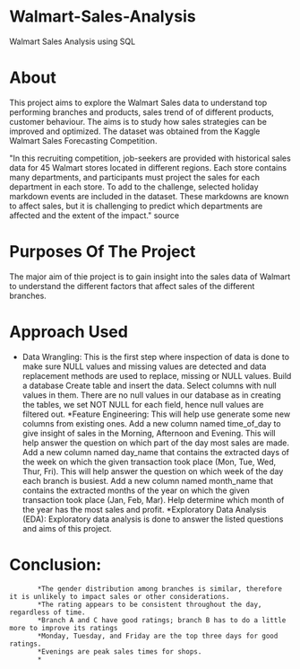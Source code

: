 # Walmart-Sales-Analysis
Walmart Sales Analysis using SQL

# About
This project aims to explore the Walmart Sales data to understand top performing branches and products, sales trend of of different products, customer behaviour. The aims is to study how sales strategies can be improved and optimized. The dataset was obtained from the Kaggle Walmart Sales Forecasting Competition.

"In this recruiting competition, job-seekers are provided with historical sales data for 45 Walmart stores located in different regions. Each store contains many departments, and participants must project the sales for each department in each store. To add to the challenge, selected holiday markdown events are included in the dataset. These markdowns are known to affect sales, but it is challenging to predict which departments are affected and the extent of the impact." source

# Purposes Of The Project 
The major aim of thie project is to gain insight into the sales data of Walmart to understand the different factors that affect sales of the different branches.

# Approach Used 
* Data Wrangling: This is the first step where inspection of data is done to make sure NULL values and missing values are detected and data replacement methods are used to replace, missing or NULL values.
Build a database
Create table and insert the data.
Select columns with null values in them. There are no null values in our database as in creating the tables, we set NOT NULL for each field, hence null values are filtered out.
*Feature Engineering: This will help use generate some new columns from existing ones.
Add a new column named time_of_day to give insight of sales in the Morning, Afternoon and Evening. This will help answer the question on which part of the day most sales are made.
Add a new column named day_name that contains the extracted days of the week on which the given transaction took place (Mon, Tue, Wed, Thur, Fri). This will help answer the question on which week of the day each branch is busiest.
Add a new column named month_name that contains the extracted months of the year on which the given transaction took place (Jan, Feb, Mar). Help determine which month of the year has the most sales and profit.
*Exploratory Data Analysis (EDA): Exploratory data analysis is done to answer the listed questions and aims of this project.

# Conclusion:
           *The gender distribution among branches is similar, therefore it is unlikely to impact sales or other considerations.
           *The rating appears to be consistent throughout the day, regardless of time.
           *Branch A and C have good ratings; branch B has to do a little more to improve its ratings 
           *Monday, Tuesday, and Friday are the top three days for good ratings.
           *Evenings are peak sales times for shops.
           *
